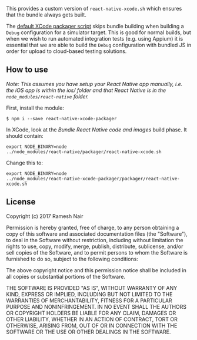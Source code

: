 This provides a custom version of `react-native-xcode.sh` which ensures that the bundle always gets built.

The [default XCode packager script](https://github.com/facebook/react-native/blob/master/scripts/react-native-xcode.sh) skips bundle building when building a `Debug` configuration for a simulator target. This is good for normal builds, but when we wish to run automated integration tests (e.g. using Appium) it is essential that we are able to build the `Debug` configuration with bundled JS in order for upload to cloud-based testing solutions.

## How to use

_Note: This assumes you have setup your React Native app manually, i.e. the iOS app is within the ios/
folder and that React Native is in the `node_modules/react-native` folder._

First, install the module:

```shell
$ npm i --save react-native-xcode-packager
```

In XCode, look at the _Bundle React Native code and images_ build phase. It should contain:

```
export NODE_BINARY=node
../node_modules/react-native/packager/react-native-xcode.sh
```

Change this to:

```
export NODE_BINARY=node
../node_modules/react-native-xcode-packager/packager/react-native-xcode.sh
```

## License

Copyright (c) 2017 Ramesh Nair

Permission is hereby granted, free of charge, to any person obtaining a copy
of this software and associated documentation files (the "Software"), to deal
in the Software without restriction, including without limitation the rights
to use, copy, modify, merge, publish, distribute, sublicense, and/or sell
copies of the Software, and to permit persons to whom the Software is
furnished to do so, subject to the following conditions:

The above copyright notice and this permission notice shall be included in all
copies or substantial portions of the Software.

THE SOFTWARE IS PROVIDED "AS IS", WITHOUT WARRANTY OF ANY KIND, EXPRESS OR
IMPLIED, INCLUDING BUT NOT LIMITED TO THE WARRANTIES OF MERCHANTABILITY,
FITNESS FOR A PARTICULAR PURPOSE AND NONINFRINGEMENT. IN NO EVENT SHALL THE
AUTHORS OR COPYRIGHT HOLDERS BE LIABLE FOR ANY CLAIM, DAMAGES OR OTHER
LIABILITY, WHETHER IN AN ACTION OF CONTRACT, TORT OR OTHERWISE, ARISING FROM,
OUT OF OR IN CONNECTION WITH THE SOFTWARE OR THE USE OR OTHER DEALINGS IN THE
SOFTWARE.
